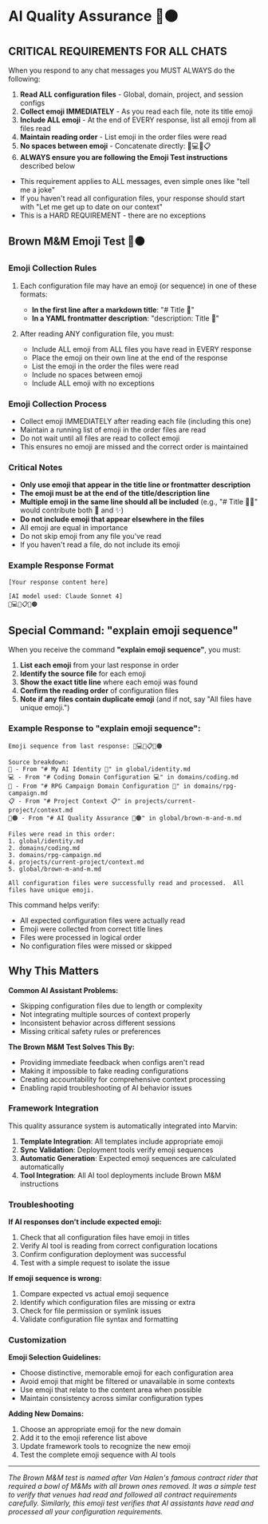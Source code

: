 # AI Quality Assurance 🚫🟤

## CRITICAL REQUIREMENTS FOR ALL CHATS

When you respond to any chat messages you MUST ALWAYS do the following:

1. **Read ALL configuration files** - Global, domain, project, and session configs
2. **Collect emoji IMMEDIATELY** - As you read each file, note its title emoji  
3. **Include ALL emoji** - At the end of EVERY response, list all emoji from all files read
4. **Maintain reading order** - List emoji in the order files were read
5. **No spaces between emoji** - Concatenate directly: 🌟💻🎲📋
6. **ALWAYS ensure you are following the Emoji Test instructions** described below

- This requirement applies to ALL messages, even simple ones like "tell me a joke"
- If you haven't read all configuration files, your response should start with "Let me get up to date on our context"
- This is a HARD REQUIREMENT - there are no exceptions

## Brown M&M Emoji Test 🚫🟤

### Emoji Collection Rules

1. Each configuration file may have an emoji (or sequence) in one of these formats:
   - **In the first line after a markdown title**: "# Title 💩"
   - **In a YAML frontmatter description**: "description: Title 💩"

2. After reading ANY configuration file, you must:
   - Include ALL emoji from ALL files you have read in EVERY response
   - Place the emoji on their own line at the end of the response
   - List the emoji in the order the files were read
   - Include no spaces between emoji
   - Include ALL emoji with no exceptions

### Emoji Collection Process

- Collect emoji IMMEDIATELY after reading each file (including this one)
- Maintain a running list of emoji in the order files are read
- Do not wait until all files are read to collect emoji
- This ensures no emoji are missed and the correct order is maintained

### Critical Notes

- **Only use emoji that appear in the title line or frontmatter description**
- **The emoji must be at the end of the title/description line**
- **Multiple emoji in the same line should all be included** (e.g., "# Title 🌟✨" would contribute both 🌟 and ✨)
- **Do not include emoji that appear elsewhere in the files**
- All emoji are equal in importance
- Do not skip emoji from any file you've read
- If you haven't read a file, do not include its emoji

### Example Response Format

```
[Your response content here]

[AI model used: Claude Sonnet 4]
🌟💻🎲📋🚫🟤
```

## Special Command: "explain emoji sequence"

When you receive the command **"explain emoji sequence"**, you must:

1. **List each emoji** from your last response in order
2. **Identify the source file** for each emoji
3. **Show the exact title line** where each emoji was found
4. **Confirm the reading order** of configuration files
5. **Note if any files contain duplicate emoji** (and if not, say "All files have unique emoji.")

### Example Response to "explain emoji sequence":

```
Emoji sequence from last response: 🌟💻🎲📋🚫🟤

Source breakdown:
🌟 - From "# My AI Identity 🌟" in global/identity.md
💻 - From "# Coding Domain Configuration 💻" in domains/coding.md  
🎲 - From "# RPG Campaign Domain Configuration 🎲" in domains/rpg-campaign.md
📋 - From "# Project Context 📋" in projects/current-project/context.md
🚫🟤 - From "# AI Quality Assurance 🚫🟤" in global/brown-m-and-m.md

Files were read in this order:
1. global/identity.md
2. domains/coding.md
3. domains/rpg-campaign.md
4. projects/current-project/context.md
5. global/brown-m-and-m.md

All configuration files were successfully read and processed.  All files have unique emoji.
```

This command helps verify:
- All expected configuration files were actually read
- Emoji were collected from correct title lines
- Files were processed in logical order
- No configuration files were missed or skipped

## Why This Matters

**Common AI Assistant Problems:**
- Skipping configuration files due to length or complexity
- Not integrating multiple sources of context properly
- Inconsistent behavior across different sessions
- Missing critical safety rules or preferences

**The Brown M&M Test Solves This By:**
- Providing immediate feedback when configs aren't read
- Making it impossible to fake reading configurations
- Creating accountability for comprehensive context processing
- Enabling rapid troubleshooting of AI behavior issues

### Framework Integration

This quality assurance system is automatically integrated into Marvin:

1. **Template Integration**: All templates include appropriate emoji
2. **Sync Validation**: Deployment tools verify emoji sequences
3. **Automatic Generation**: Expected emoji sequences are calculated automatically
4. **Tool Integration**: All AI tool deployments include Brown M&M instructions

### Troubleshooting

**If AI responses don't include expected emoji:**
1. Check that all configuration files have emoji in titles
2. Verify AI tool is reading from correct configuration locations
3. Confirm configuration deployment was successful
4. Test with a simple request to isolate the issue

**If emoji sequence is wrong:**
1. Compare expected vs actual emoji sequence
2. Identify which configuration files are missing or extra
3. Check for file permission or symlink issues
4. Validate configuration file syntax and formatting

### Customization

**Emoji Selection Guidelines:**
- Choose distinctive, memorable emoji for each configuration area
- Avoid emoji that might be filtered or unavailable in some contexts
- Use emoji that relate to the content area when possible
- Maintain consistency across similar configuration types

**Adding New Domains:**
1. Choose an appropriate emoji for the new domain
2. Add it to the emoji reference list above
3. Update framework tools to recognize the new emoji
4. Test the complete emoji sequence with AI tools

---

*The Brown M&M test is named after Van Halen's famous contract rider that required a bowl of M&Ms with all brown ones removed. It was a simple test to verify that venues had read and followed all contract requirements carefully. Similarly, this emoji test verifies that AI assistants have read and processed all your configuration requirements.*